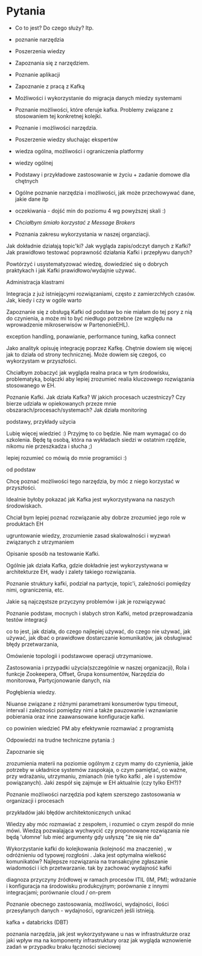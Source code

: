 # Pytania

- Co to jest? Do czego służy? Itp.
- poznanie narzędzia
- Poszerzenia wiedzy
- Zapoznania się z narzędziem.
- Poznanie aplikacji
- Zapoznanie z pracą z Kafką
- Możliwości i wykorzystanie do migracja danych miedzy systemami
- Poznanie możliwości, które oferuje kafka. Problemy związane z stosowaniem tej konkretnej kolejki.
- Poznanie i możliwości narzędzia.
- Poszerzenie wiedzy słuchając ekspertów
- wiedza ogólna, możliwości i ograniczenia platformy
- wiedzy ogólnej
- Podstawy i przykładowe zastosowanie w życiu + zadanie domowe dla chętnych
- Ogólne poznanie narzędzia i możliwości, jak może przechowywać dane, jakie dane itp
- oczekiwania - dojść min do poziomu 4 wg powyższej skali :)

- *Chciałbym śmiało korzystać z Message Brokers*

- Poznania zakresu wykorzystania w naszej organziacji.


Jak dokładnie działają topic'ki? Jak wygląda zapis/odczyt danych z Kafki? Jak
prawidłowo testować poprawność działania Kafki i przepływu danych?

Powtórzyć i usystematyzować wiedzę, dowiedzieć się o dobrych praktykach i jak
Kafki prawidłowo/wydajnie używać.

Administracja klastrami

Integracja z już istniejącymi rozwiązaniami, często z zamierzchłych czasów.
Jak, kiedy i czy w ogóle warto

Zapoznanie się z obsługą Kafki od podstaw bo nie miałam do tej pory z nią do
czynienia, a może mi to być niedługo potrzebne (ze względu na wprowadzenie
mikroserwisów w PartenonieEHL).

exception handling, ponawianie, performance tuning, kafka connect

Jako analityk opisuję integrację poprzez Kafkę. Chętnie dowiem się więcej jak
to działa od strony technicznej. Może dowiem się czegoś, co wykorzystam w
przyszłości.

Chciałbym zobaczyć jak wygląda realna praca w tym środowisku, problematyka,
bolączki aby lepiej zrozumieć realia kluczowego rozwiązania stosowanego w EH.

Poznanie Kafki. Jak działa Kafka? W jakich procesach uczestniczy? Czy bierze
udziała w opiekowanych przeze mnie obszarach/procesach/systemach? Jak działa
monitoring

podstawy, przykłady użycia

Lubię więcej wiedzieć :) Przyjmę to co będzie. Nie mam wymagać co do szkolenia.
Będę tą osobą, która na wykładach siedzi w ostatnim rzędzie, nikomu nie
przeszkadza i słucha ;)

lepiej rozumieć co mówią do mnie programiści :)

od podstaw

Chcę poznać możliwości tego narzędzia, by móc z niego korzystać w przyszłości.

Idealnie byłoby pokazać jak Kafka jest wykorzystywana na naszych środowiskach.

Chciał bym lepiej poznać rozwiązanie aby dobrze zrozumieć jego role w
produktach EH

ugruntowanie wiedzy, zrozumienie zasad skalowalności i wyzwań związanych z
utrzymaniem

Opisanie sposób na testowanie Kafki.

Ogólnie jak działa Kafka, gdzie dokładnie jest wykorzystywana w architekturze
EH, wady i zalety takiego rozwiązania.

Poznanie struktury kafki, podział na partycje, topic'i, zależności pomiędzy
nimi, ograniczenia, etc.


Jakie są najczęstsze przyczyny problemów i jak je rozwiązywać

Poznanie podstaw, mocnych i słabych stron Kafki, metod przeprowadzania testów
integracji

co to jest, jak działa, do czego najlepiej używać, do czego nie używać, jak
używać, jak dbać o prawidłowe dostarczanie komunikatów, jak obsługiwać błędy
przetwarzania,

Omówienie topologii i podstawowe operacji utrzymaniowe.

Zastosowania i przypadki użycia(szczególnie w naszej organizacji), Rola i
funkcje Zookeepera, Offset, Grupa konsumentów, Narzędzia do monitorowa,
Partycjonowanie danych, nia

Pogłębienia wiedzy.

Niuanse związane z różnymi parametrami konsumerów typu timeout, interval i
zależności pomiędzy nimi a także pauzowanie i wznawianie pobierania oraz inne
zaawansowane konfiguracje kafki.

co powinien wiedzieć PM aby efektywnie rozmawiać z programistą

Odpowiedzi na trudne techniczne pytania :)

Zapoznanie się

zrozumienia materii na poziomie ogólnym z czym mamy do czynienia, jakie
potrzeby w układnice systemów zaspokaja, o czym pamiętać, co ważne, przy
wdrażaniu, utrzymaniu, zmianach (nie tylko kafki , ale i systemów powiązanych).
Jaki zespół się zajmuje w EH aktualnie (czy tylko EH?)?

Poznanie możliwości narzędzia pod kątem szerszego zastosowania w organizacji i
procesach

przykładów jaki błędów architektonicznych unikać

Wiedzy aby móc rozmawiać z zespołem, i rozumieć o czym zespół do mnie mówi.
Wiedzą pozwalająca wychwycić czy proponowane rozwiązania nie będą 'ułomne' lub
mieć argumenty gdy usłyszę "że się nie da"

Wykorzystanie kafki do kolejkowania (kolejność ma znaczenie) , w odróżnieniu od
typowej rozgłośni . Jaka jest optymalna wielkość komunikatów? Najlepsze
rozwiązania na transakcyjne zgłaszanie wiadomości i ich przetwarzanie. tak by
zachować wydajność kafki

diagnoza przyczyny źródłowej w ramach procesów ITIL (IM, PM); wdrażanie i
konfiguracja na środowisku produkcyjnym; porównanie z innymi integracjami;
porównanie cloud / on-prem

Poznanie obecnego zastosowania, możliwości, wydajności, ilości przesyłanych
danych - wydajności, ograniczeń jeśli istnieją.

kafka + databricks (DBT)

poznania narzędzia, jak jest wykorzystywane u nas w infrastrukturze oraz jaki
wpływ ma na komponenty infrastruktury oraz jak wygląda wznowienie zadań w
przypadku braku łączności sieciowej
